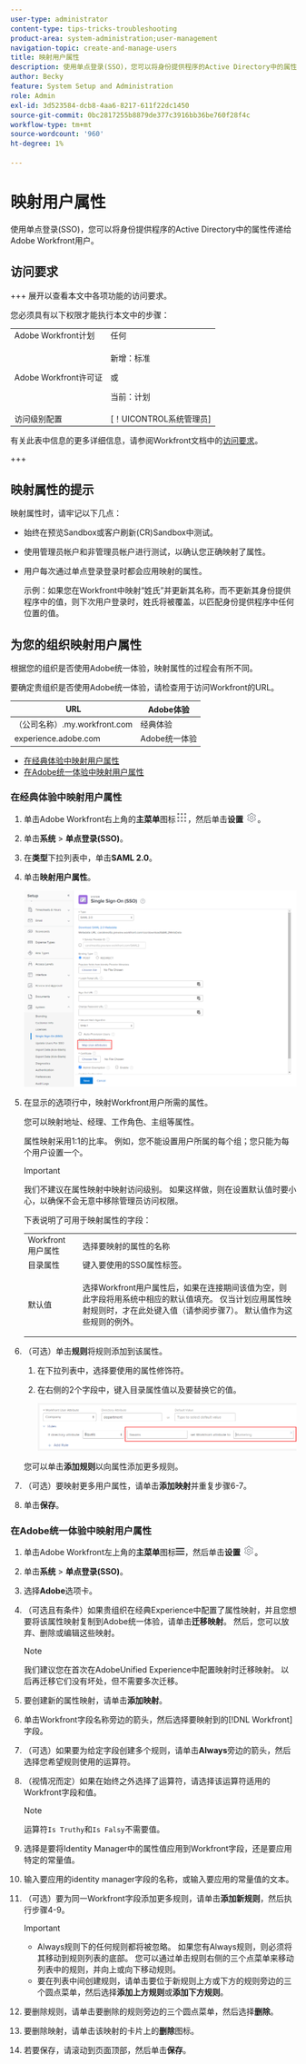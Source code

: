 ```yaml
---
user-type: administrator
content-type: tips-tricks-troubleshooting
product-area: system-administration;user-management
navigation-topic: create-and-manage-users
title: 映射用户属性
description: 使用单点登录(SSO)，您可以将身份提供程序的Active Directory中的属性传递给Adobe Workfront用户。
author: Becky
feature: System Setup and Administration
role: Admin
exl-id: 3d523584-dcb8-4aa6-8217-611f22dc1450
source-git-commit: 0bc2817255b8879de377c3916bb36be760f28f4c
workflow-type: tm+mt
source-wordcount: '960'
ht-degree: 1%

---
```


# 映射用户属性

<!--Audited 2/2024-->

使用单点登录(SSO)，您可以将身份提供程序的Active Directory中的属性传递给Adobe Workfront用户。

## 访问要求

+++ 展开以查看本文中各项功能的访问要求。

您必须具有以下权限才能执行本文中的步骤：

<table style="table-layout:auto"> 
 <col> 
 <col> 
 <tbody> 
  <tr> 
   <td role="rowheader">Adobe Workfront计划</td> 
   <td>任何</td> 
  </tr> 
  <tr> 
   <td role="rowheader">Adobe Workfront许可证</td> 
   <td><p>新增：标准</p><p>或</p><p>当前：计划</p></td> 
  </tr> 
  <tr> 
   <td role="rowheader">访问级别配置</td> 
   <td>[！UICONTROL系统管理员]</td>
  </tr> 
 </tbody> 
</table>

有关此表中信息的更多详细信息，请参阅Workfront文档中的[访问要求](/help/quicksilver/administration-and-setup/add-users/access-levels-and-object-permissions/access-level-requirements-in-documentation.md)。

+++

## 映射属性的提示

映射属性时，请牢记以下几点：

* 始终在预览Sandbox或客户刷新(CR)Sandbox中测试。
* 使用管理员帐户和非管理员帐户进行测试，以确认您正确映射了属性。
* 用户每次通过单点登录登录时都会应用映射的属性。

  示例：如果您在Workfront中映射“姓氏”并更新其名称，而不更新其身份提供程序中的值，则下次用户登录时，姓氏将被覆盖，以匹配身份提供程序中任何位置的值。

## 为您的组织映射用户属性

根据您的组织是否使用Adobe统一体验，映射属性的过程会有所不同。

要确定贵组织是否使用Adobe统一体验，请检查用于访问Workfront的URL。

| URL | Adobe体验 |
|---|---|
| （公司名称）.my.workfront.com | 经典体验 |
| experience.adobe.com | Adobe统一体验 |

* [在经典体验中映射用户属性](#map-user-attributes-in-the-classic-experience)
* [在Adobe统一体验中映射用户属性](#map-user-attributes-in-the-adobe-unified-experience)

### 在经典体验中映射用户属性

1. 单击Adobe Workfront右上角的&#x200B;**主菜单**&#x200B;图标![](assets/main-menu-icon.png)，然后单击&#x200B;**设置** ![](assets/gear-icon-settings.png)。

1. 单击&#x200B;**系统** > **单点登录(SSO)**。

1. 在&#x200B;**类型**&#x200B;下拉列表中，单击&#x200B;**SAML 2.0**。

1. 单击&#x200B;**映射用户属性**。

   ![](assets/map-user-attributes.png)

1. 在显示的选项行中，映射Workfront用户所需的属性。

   您可以映射地址、经理、工作角色、主组等属性。

   属性映射采用1:1的比率。 例如，您不能设置用户所属的每个组；您只能为每个用户设置一个。

   >[!IMPORTANT]
   >
   >我们不建议在属性映射中映射访问级别。 如果这样做，则在设置默认值时要小心，以确保不会无意中移除管理员访问权限。

   下表说明了可用于映射属性的字段：

   <table style="table-layout:auto"> 
    <col data-mc-conditions=""> 
    <col data-mc-conditions=""> 
    <tbody> 
     <tr> 
      <td role="rowheader">Workfront 用户属性</td> 
      <td>选择要映射的属性的名称</td> 
     </tr> 
     <tr> 
      <td role="rowheader">目录属性</td> 
      <td>键入要使用的SSO属性标签。</td> 
     </tr> 
     <tr> 
      <td role="rowheader">默认值</td> 
      <td> <p>选择Workfront用户属性后，如果在连接期间该值为空，则此字段将用系统中相应的默认值填充。 仅当计划应用属性映射规则时，才在此处键入值（请参阅步骤7）。 默认值作为这些规则的例外。</td> 
     </tr> 
    </tbody> 
   </table>

1. （可选）单击&#x200B;**规则**&#x200B;将规则添加到该属性。

   1. 在下拉列表中，选择要使用的属性修饰符。
   1. 在右侧的2个字段中，键入目录属性值以及要替换它的值。

      ![](assets/rule-fields.png)

   您可以单击&#x200B;**添加规则**&#x200B;以向属性添加更多规则。

1. （可选）要映射更多用户属性，请单击&#x200B;**添加映射**&#x200B;并重复步骤6-7。
1. 单击&#x200B;**保存**。

### 在Adobe统一体验中映射用户属性

1. 单击Adobe Workfront左上角的&#x200B;**主菜单**&#x200B;图标![](assets/main-menu-left.png)，然后单击&#x200B;**设置** ![](assets/gear-icon-settings.png)。

1. 单击&#x200B;**系统** > **单点登录(SSO)**。

1. 选择&#x200B;**Adobe**&#x200B;选项卡。

1. （可选且有条件）如果贵组织在经典Experience中配置了属性映射，并且您想要将该属性映射复制到Adobe统一体验，请单击&#x200B;**迁移映射**。 然后，您可以放弃、删除或编辑这些映射。

   >[!NOTE]
   >
   >我们建议您在首次在AdobeUnified Experience中配置映射时迁移映射。 以后再迁移它们没有坏处，但不需要多次迁移。

1. 要创建新的属性映射，请单击&#x200B;**添加映射**。

1. 单击Workfront字段名称旁边的箭头，然后选择要映射到的[!DNL Workfront]字段。

1. （可选）如果要为给定字段创建多个规则，请单击&#x200B;**Always**&#x200B;旁边的箭头，然后选择您希望规则使用的运算符。

1. （视情况而定）如果在始终之外选择了运算符，请选择该运算符适用的Workfront字段和值。

   >[!NOTE]
   >
   >运算符`Is Truthy`和`Is Falsy`不需要值。

1. 选择是要将Identity Manager中的属性值应用到Workfront字段，还是要应用特定的常量值。

1. 输入要应用的identity manager字段的名称，或输入要应用的常量值的文本。

1. （可选）要为同一Workfront字段添加更多规则，请单击&#x200B;**添加新规则**，然后执行步骤4-9。

   >[!IMPORTANT]
   >
   > * Always规则下的任何规则都将被忽略。 如果您有Always规则，则必须将其移动到规则列表的底部。 您可以通过单击规则右侧的三个点菜单来移动列表中的规则，并向上或向下移动规则。
   > * 要在列表中间创建规则，请单击要位于新规则上方或下方的规则旁边的三个圆点菜单，然后选择&#x200B;**添加上方规则**&#x200B;或&#x200B;**添加下方规则**。

1. 要删除规则，请单击要删除的规则旁边的三个圆点菜单，然后选择&#x200B;**删除**。
1. 要删除映射，请单击该映射的卡片上的&#x200B;**删除**&#x200B;图标。

1. 若要保存，请滚动到页面顶部，然后单击&#x200B;**保存**。


